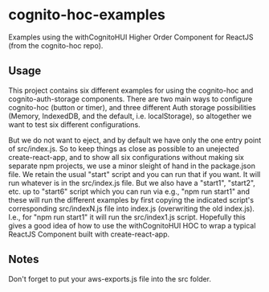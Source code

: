 # cognito-hoc-examples
Examples using the withCognitoHUI Higher Order Component for ReactJS (from the cognito-hoc repo).


## Usage
This project contains six different examples for using the cognito-hoc and cognito-auth-storage components. There are two main ways to configure cognito-hoc (button or timer), and three different Auth storage possibilities (Memory, IndexedDB, and the default, i.e. localStorage), so altogether we want to test six different configurations.

But we do not want to eject, and by default we have only the one entry point of src/index.js. So to keep things as close as possible to an unejected create-react-app, and to show all six configurations without making six separate npm projects, we use a minor sleight of hand in the package.json file. We retain the usual "start" script and you can run that if you want. It will run whatever is in the src/index.js file. But we also have a "start1", "start2", etc. up to "start6" script which you can run via e.g., "npm run start1" and these will run the different examples by first copying the indicated script's corresponding src/indexN.js file into index.js (overwriting the old index.js). I.e., for "npm run start1" it will run the src/index1.js script. Hopefully this gives a good idea of how to use the withCognitoHUI HOC to wrap a typical ReactJS Component built with create-react-app.

## Notes
Don't forget to put your aws-exports.js file into the src folder.
